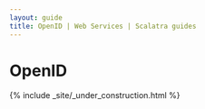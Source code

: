```yaml
---
layout: guide
title: OpenID | Web Services | Scalatra guides
---
```


<div class="page-header">
  <h1>OpenID</h1>
</div>

{% include _site/_under_construction.html %}